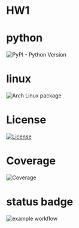# HW1

# python
![PyPI - Python Version](https://img.shields.io/pypi/pyversions/:packageName)

# linux
![Arch Linux package](https://img.shields.io/archlinux/v/:repository/:architecture/:packageName)

# License
[![License](https://img.shields.io/badge/License-Apache_2.0-blue.svg)](https://opensource.org/licenses/Apache-2.0)

# Coverage
![Coverage](https://codecov.io/github/your-repo/branch/main/graph/badge.svg)

# status badge
![example workflow](https://github.com/CSC510-SE-SAITEJA-MADHUMITHA-SHRUTI/HW1/actions/workflows/main.yml/badge.svg)

